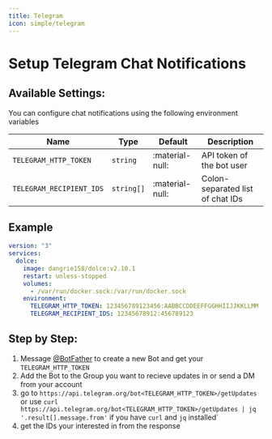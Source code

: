 ```yaml
---
title: Telegram
icon: simple/telegram
---
```


# Setup Telegram Chat Notifications

## Available Settings:

You can configure chat notifications using the following environment variables

| Name                     | Type       | Default         | Description                      |
| ------------------------ | ---------- | --------------- | -------------------------------- |
| `TELEGRAM_HTTP_TOKEN`    | `string`   | :material-null: | API token of the bot user        |
| `TELEGRAM_RECIPIENT_IDS` | `string[]` | :material-null: | Colon-separated list of chat IDs |

## Example

```yaml
version: "3"
services:
  dolce:
    image: dangrie158/dolce:v2.10.1
    restart: unless-stopped
    volumes:
      - /var/run/docker.sock:/var/run/docker.sock
    environment:
      TELEGRAM_HTTP_TOKEN: 123456789123456:AABBCCDDEEFFGGHHIIJJKKLLMM
      TELEGRAM_RECIPIENT_IDS: 12345678912:456789123
```

## Step by Step:

1. Message [@BotFather](https://t.me/thebotfather) to create a new Bot and get your `TELEGRAM_HTTP_TOKEN`
2. Add the Bot to the Group you want to recieve updates in or send a DM from your account
3. go to `https://api.telegram.org/bot<TELEGRAM_HTTP_TOKEN>/getUpdates` or use
   `curl https://api.telegram.org/bot<TELEGRAM_HTTP_TOKEN>/getUpdates | jq '.result[].message.from'` if you have `curl`
   and `jq` installed`
4. get the IDs your interested in from the response
